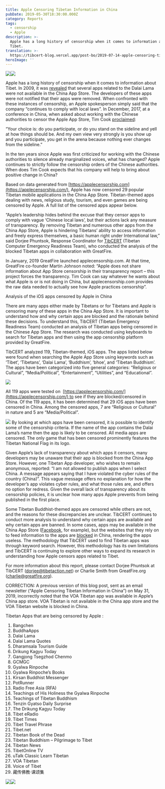 ```yaml
---
title: Apple Censoring Tibetan Information in China
pubDate: 2019-05-30T18:30:00.000Z
category: Reports
tags:
  - censorship
  - Apple
description: >-
  Apple has a long history of censorship when it comes to information about
  Tibet.
translation: >-
  https://tibcert-blog.vercel.app/post-bo/2019-07-14-apple-censoring-tibetan-information-in-china-bo/
heroImage: ''
---
```


![](</assets/blog report/unnamed-600x257.png>)![](</assets/blog report/unnamed-600x298.jpg>)

Apple has a long history of censorship when it comes to information about Tibet. In 2009, it was [revealed](https://www.computerworld.com/article/2522424/apple-censors-dalai-lama-iphone-apps-in-china.html) that several apps related to the Dalai Lama were not available in the China App Store. The developers of these apps were not notified that their apps were removed. When confronted with these instances of censorship, an Apple spokesperson simply said that the company “continues to comply with local laws”.
In December, 2017, at a conference in China, when asked about working with the Chinese authorities to censor the Apple App Store, Tim Cook [proclaimed](https://appleinsider.com/articles/17/12/06/apple-ceo-tim-cook-talks-chinese-supply-chain-censorship-and-more-in-interview):

“Your choice is: do you participate, or do you stand on the sideline and yell at how things should be. And my own view very strongly is you show up and you participate, you get in the arena because nothing ever changes from the sideline.”

In the ten years since Apple was first criticized for working with the Chinese authorities to silence already marginalized voices, what has changed? Apple continues to strictly follow the censorship orders of the Chinese authorities. When does Tim Cook expects that his company will help to bring about positive change in China?

Based on data generated from [https://applecensorship.com](https://applecensorship.com/), Apple has now censored 29 popular Tibetan mobile applications in the China App Store. Tibetan-themed apps dealing with news, religious study, tourism, and even games are being censored by Apple. A full list of the censored apps appear below.

“Apple’s leadership hides behind the excuse that they censor apps to comply with vague ‘Chinese local laws’, but their actions lack any measure of transparency. By removing Tibetan and numerous other apps from the China App Store, Apple is hindering Tibetans’ ability to access information and freely express themselves, a basic human right under International law,” said Dorjee Phuntsok, Response Coordinator for [TibCERT](https://tibcert.org/) (Tibetan Computer Emergency Readiness Team), who conducted the analysis of the blocked Tibetan apps in collaboration with GreatFire.

In January, 2019 GreatFire launched applecensorship.com. At that time, GreatFire co-founder Martin Johnson noted: “Apple does not share information about App Store censorship in their transparency report – this project forces the transparency. Tim Cook can say whatever he wants about what Apple is or is not doing in China, but applecensorship.com provides the raw data needed to actually see how Apple practices censorship”.

Analysis of the iOS apps censored by Apple in China

There are many apps either made by Tibetans or for Tibetans and Apple is censoring many of these apps in the China App Store. It is important to understand how and why certain apps are blocked and the rationale behind these decisions. To understand this, TibCERT (Tibetan Emergency Readiness Team) conducted an analysis of Tibetan apps being censored in the Chinese App Store. The research was conducted using keyboards to search for Tibetan apps and then using the app censorship platform provided by GreatFire.

TibCERT analyzed 119, Tibetan-themed, iOS apps. The apps listed below were found when searching the Apple App Store using keywords such as ‘Tibet’, ‘Tibetans’, ‘Dalai Lama’, ‘Buddhism’, ‘bhoe’, and ‘Tibetan Buddhism’. The apps have been categorized into five general categories: “Religious or Cultural”, “Media/Political”, “Entertainment”, “Utilities”, and “Educational”.

![](</assets/blog report/App-Categories.png>)

All 119 apps were tested on  [https://applecensorship.com/](https://applecensorship.com/) to see if they are blocked/censored in China. Of the 119 apps, it has been determined that 29 iOS apps have been censored in China. Among the censored apps, 7 are “Religious or Cultural” in nature and 5 are “Media/Political”.

![](</assets/blog report/Capture.png>)
By looking at which apps have been censored, it is possible to identify some of the censorship criteria. If the name of the app contains the Dalai Lama’s name then the app is likely to be censored. All media apps are censored. The only game that has been censored prominently features the Tibetan National Flag in its logo.

Given Apple’s lack of transparency about which apps it censors, many developers may be unaware that their app is blocked from the China App Store. However, one Tibetan App developer, who wishes to remain anonymous, reported: “I am not allowed to publish apps when I select China. A message appears saying that I have violated the cyber rules of the country (China)”. This vague message offers no explanation for how the developer’s app violates cyber rules, and what those rules are, and offers no option for redress. Given the overall lack of transparency about its censorship policies, it is unclear how many apps Apple prevents from being published in the first place.

Some Tibetan Buddhist-themed apps are censored while others are not, and the reasons for these discrepancies are unclear. TibCERT continues to conduct more analysis to understand why certain apps are available and why certain apps are banned. In some cases, apps may be available in the China App Store ([Facebook](https://itunes.apple.com/cn/app/Facebook/id284882215), for example), but the websites that they rely on to feed information to the apps are [blocked](https://en.greatfire.org/https/www.facebook.com) in China, rendering the apps useless. The methodology that TibCERT used to find Tibetan apps was through keyword search. However, this methodology has its own limitations and TibCERT is continuing to explore other ways to expand its research in understanding how Apple censors apps related to Tibet.

For more information about this report, please contact Dorjee Phuntsok at TibCERT ([dorjee@tibetaction.net](mailto:dorjee@tibetaction.net)) or Charlie Smith from GreatFire.org ([charlie@greatfire.org](mailto:charlie@greatfire.org)).

CORRECTION: A previous version of this blog post, sent as an email newsletter (“Apple Censoring Tibetan Information in China”) on May 31, 2019, incorrectly noted that the VOA Tibetan app was available in Apple’s China app store. VOA Tibetan is not available in the China app store and the VOA Tibetan website is blocked in China.

Tibetan Apps that are being censored by Apple :

1. Bangchen
2. BuddhaApps
3. Dalai Lama
4. Dalai Lama Quotes
5. Dharamsala Tourism Guide
6. Drikung Kagyu Today
7. Gangjong Tsegzhod Chenmo
8. GCMGC
9. Gyalwa Rinpoche
10. Gyalwa Rinpoche’s Books
11. Kirsan Buddhist Messenger
12. PotRunner
13. Radio Free Asia (RFA)
14. Teachings of His Holiness the Gyalwa Rinpoche
15. Teachings of Tibetan Buddhism
16. Tenzin Gyatso Daily Surprise
17. The Drikung Kagyu Today
18. Tibet eRadio
19. Tibet Times
20. Tibet Travel Phrase
21. Tibet.net
22. Tibetan Book of the Dead
23. Tibetan Buddhism – Pilgrimage to Tibet
24. Tibetan News
25. TibetOnline TV
26. uTalk Classic Learn Tibetan
27. VOA Tibetan
28. Voice of Tibet
29. 藏传佛教·课颂集

![](</assets/blog report/unnamed-600x257.png>)![](</assets/blog report/unnamed-600x257.png>)
